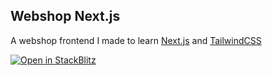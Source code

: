 ## Webshop Next.js

A webshop frontend I made to learn [Next.js](https://nextjs.org/) and [TailwindCSS](https://tailwindcss.com/)

[![Open in StackBlitz](https://developer.stackblitz.com/img/open_in_stackblitz.svg)](https://stackblitz.com/fork/github/laurimaila/webshop-nextjs)
